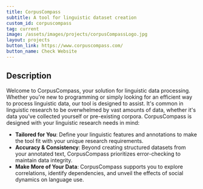 ```yaml
---
title: CorpusCompass
subtitle: A tool for linguistic dataset creation
custom_id: corpuscompass
tag: current
image: /assets/images/projects/corpusCompassLogo.jpg
layout: projects
button_link: https://www.corpuscompass.com/
button_name: Check Website
---
```


## Description

Welcome to CorpusCompass, your solution for linguistic data processing. Whether you're new to programming or simply looking for an efficient way to process linguistic data, our tool is designed to assist. It's common in linguistic research to be overwhelmed by vast amounts of data, whether it's data you've collected yourself or pre-existing corpora. 
CorpusCompass is designed with your linguistic research needs in mind:

- **Tailored for You**: Define your linguistic features and annotations to make the tool fit with your unique research requirements.
- **Accuracy & Consistency**: Beyond creating structured datasets from your annotated text, CorpusCompass prioritizes error-checking to maintain data integrity.
- **Make More of Your Data**: CorpusCompass supports you to explore correlations, identify dependencies, and unveil the effects of social dynamics on language use.

